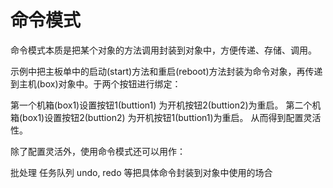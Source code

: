 # 命令模式
命令模式本质是把某个对象的方法调用封装到对象中，方便传递、存储、调用。

示例中把主板单中的启动(start)方法和重启(reboot)方法封装为命令对象，再传递到主机(box)对象中。于两个按钮进行绑定：

第一个机箱(box1)设置按钮1(buttion1) 为开机按钮2(buttion2)为重启。
第二个机箱(box1)设置按钮2(buttion2) 为开机按钮1(buttion1)为重启。
从而得到配置灵活性。

除了配置灵活外，使用命令模式还可以用作：

批处理
任务队列
undo, redo
等把具体命令封装到对象中使用的场合